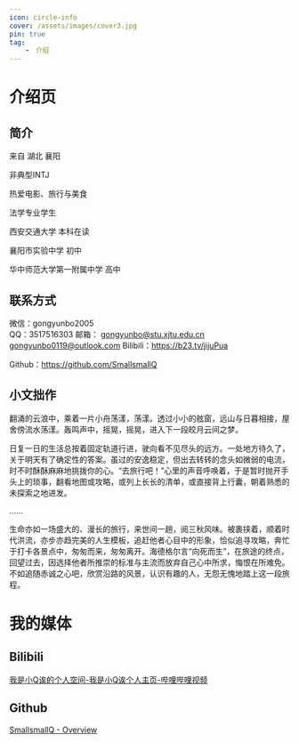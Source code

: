 ```yaml
---
icon: circle-info
cover: /assets/images/cover3.jpg
pin: true 
tag:
    -　介绍
---
```

# 介绍页
## 简介

来自 湖北 襄阳

非典型INTJ

热爱电影、旅行与美食

法学专业学生

西安交通大学                  本科在读

襄阳市实验中学                      初中

华中师范大学第一附属中学 高中

## 联系方式

微信：gongyunbo2005           
QQ：3517516303
邮箱： [gongyunbo@stu.xjtu.edu.cn](mailto:gongyunbo@stu.xjtu.edu.cn)           [gongyunbo0119@outlook.com](mailto:gongyunbo0119@outlook.com)
Bilibili：https://b23.tv/jijuPua 

Github：https://github.com/SmallsmallQ


## 小文拙作

翻涌的云浪中，乘着一片小舟荡漾，荡漾。透过小小的舷窗，远山与日暮相接，屋舍傍流水荡漾。轰鸣声中，摇晃，摇晃，进入下一段皎月云间之梦。

日复一日的生活总按着固定轨道行进，驶向看不见尽头的远方。一处地方待久了，关于明天有了确定性的答案。虽过的安逸稳定，但出去转转的念头如微弱的电流，时不时酥酥麻麻地挑拨你的心。“去旅行吧！”心里的声音呼唤着，于是暂时抛开手头上的琐事，翻看地图或攻略，或列上长长的清单，或直接背上行囊，朝着熟悉的未探索之地进发。

……

生命亦如一场盛大的、漫长的旅行，来世间一趟，阅三秋风味。被裹挟着，顺着时代洪流，亦步亦趋完美的人生模板，追赶他者心目中的形象，恰似追寻攻略，奔忙于打卡各景点中，匆匆而来，匆匆离开。海德格尔言“向死而生”，在旅途的终点，回望过去，因选择他者所推崇的标准与主流而放弃自己心中所求，悔恨在所难免。不如追随赤诚之心吧，欣赏沿路的风景，认识有趣的人，无怨无愧地踏上这一段旅程。

# 我的媒体

## Bilibili

[我是小Q诶的个人空间-我是小Q诶个人主页-哔哩哔哩视频](https://b23.tv/bkcGaXz)

## Github

[SmallsmallQ - Overview](https://github.com/SmallsmallQ)
